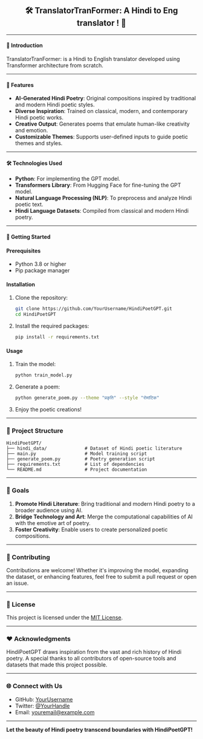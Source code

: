 
<div align="center">
    <h2>🛠️ TranslatorTranFormer: A Hindi to Eng translator ! 🤖</h2>
</div>

---

#### 📜 Introduction

TranslatorTranFormer: is a Hindi to English translator developed using Transformer architecture from scratch.

---

#### 🌟 Features  
- **AI-Generated Hindi Poetry**: Original compositions inspired by traditional and modern Hindi poetic styles.  
- **Diverse Inspiration**: Trained on classical, modern, and contemporary Hindi poetic works.  
- **Creative Output**: Generates poems that emulate human-like creativity and emotion.  
- **Customizable Themes**: Supports user-defined inputs to guide poetic themes and styles.  

---

#### 🛠️ Technologies Used  
- **Python**: For implementing the GPT model.  
- **Transformers Library**: From Hugging Face for fine-tuning the GPT model.  
- **Natural Language Processing (NLP)**: To preprocess and analyze Hindi poetic text.  
- **Hindi Language Datasets**: Compiled from classical and modern Hindi poetry.  

---

#### 🚀 Getting Started  

#### Prerequisites  
- Python 3.8 or higher  
- Pip package manager  

#### Installation  
1. Clone the repository:  
   ```bash
   git clone https://github.com/YourUsername/HindiPoetGPT.git
   cd HindiPoetGPT
   ```  
2. Install the required packages:  
   ```bash
   pip install -r requirements.txt
   ```  

#### Usage  
1. Train the model:  
   ```bash
   python train_model.py
   ```  
2. Generate a poem:  
   ```bash
   python generate_poem.py --theme "प्रकृति" --style "रोमांटिक"
   ```  
3. Enjoy the poetic creations!  

---

### 📂 Project Structure  
```plaintext
HindiPoetGPT/  
├── hindi_data/              # Dataset of Hindi poetic literature   
├── main.py                  # Model training script  
├── generate_poem.py         # Poetry generation script  
├── requirements.txt         # List of dependencies  
└── README.md                # Project documentation  
```

---

### 🎯 Goals  
1. **Promote Hindi Literature**: Bring traditional and modern Hindi poetry to a broader audience using AI.  
2. **Bridge Technology and Art**: Merge the computational capabilities of AI with the emotive art of poetry.  
3. **Foster Creativity**: Enable users to create personalized poetic compositions.  

---

### 🤝 Contributing  
Contributions are welcome! Whether it's improving the model, expanding the dataset, or enhancing features, feel free to submit a pull request or open an issue.

---

### 📜 License  
This project is licensed under the [MIT License](LICENSE).  

---

### ❤️ Acknowledgments  
HindiPoetGPT draws inspiration from the vast and rich history of Hindi poetry. A special thanks to all contributors of open-source tools and datasets that made this project possible.  

---

### 🌐 Connect with Us  
- GitHub: [YourUsername](https://github.com/YourUsername)  
- Twitter: [@YourHandle](https://twitter.com/YourHandle)  
- Email: youremail@example.com  

---

**Let the beauty of Hindi poetry transcend boundaries with HindiPoetGPT!**
```  

